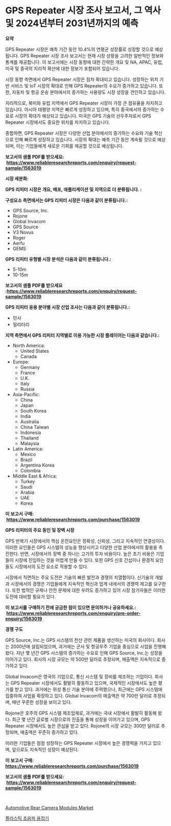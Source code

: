 <p><h1>GPS Repeater 시장 조사 보고서, 그 역사 및 2024년부터 2031년까지의 예측</h1></p><p><strong>요약</strong></p>
<p><p>GPS Repeater 시장은 예측 기간 동안 10.4%의 연평균 성장률로 성장할 것으로 예상됩니다. GPS Repeater 시장 조사 보고서는 현재 시장 상황을 고려한 일반적인 정보와 통계를 제공합니다. 이 보고서에는 시장 동향에 대한 간략한 개요 및 NA, APAC, 유럽, 미국 및 중국의 지리적 확산에 대한 정보가 포함되어 있습니다.</p><p>시장 동향 측면에서 GPS Repeater 시장은 점차 확대되고 있습니다. 성장하는 위치 기반 서비스 및 IoT 시장의 확대로 인해 GPS Repeater의 수요가 증가하고 있습니다. 또한, 자동차 및 항공 운송 분야에서의 증가하는 사용량도 시장 성장을 견인하고 있습니다.</p><p>지리적으로, 북미와 유럽 지역에서 GPS Repeater 시장이 가장 큰 점유율을 차지하고 있습니다. 아시아 태평양 지역은 빠르게 성장하고 있으며, 특히 중국에서의 증가하는 수요로 시장의 확대가 예상되고 있습니다. 미국은 GPS 기술의 선두주자로서 GPS Repeater 시장에서도 중요한 위치를 차지하고 있습니다.</p><p>종합하면, GPS Repeater 시장은 다양한 산업 분야에서의 증가하는 수요와 기술 혁신으로 인해 빠르게 성장하고 있습니다. 시장의 확대는 예측 기간 동안 계속될 것으로 예상되며, 이는 기업들에게 새로운 기회를 제공할 것으로 예상됩니다.</p></p>
<p><strong>보고서의 샘플 PDF를 받으세요: &nbsp;<a href="https://www.reliableresearchreports.com/enquiry/request-sample/1563019">https://www.reliableresearchreports.com/enquiry/request-sample/1563019</a></strong></p>
<p><strong>시장 세분화:</strong></p>
<p><strong> GPS 리피터 시장은 개요, 배포, 애플리케이션 및 지역으로 더 분류됩니다. :</strong></p>
<p><strong>구성요소 측면에서는 GPS 리피터 시장은 다음과 같이 분류됩니다.:</strong></p>
<p><ul><li>GPS Source, Inc.</li><li>Rojone</li><li>Global Invacom</li><li>GPS Source</li><li>V3 Novus</li><li>Roger</li><li>Aerfu</li><li>GEMS</li></ul></p>
<p><strong> GPS 리피터 유형별 시장 분석은 다음과 같이 분류됩니다.:</strong></p>
<p><ul><li>5-10m</li><li>10-15m</li></ul></p>
<p><strong>보고서의 샘플 PDF를 받으세요 :<a href="https://www.reliableresearchreports.com/enquiry/request-sample/1563019">https://www.reliableresearchreports.com/enquiry/request-sample/1563019</a></strong></p>
<p><strong> GPS 리피터 응용 분야별 시장 산업 조사는 다음과 같이 분류됩니다.:</strong></p>
<p><ul><li>민사</li><li>밀리터리</li></ul></p>
<p><strong>지역 측면에서 GPS 리피터 지역별로 이용 가능한 시장 플레이어는 다음과 같습니다.:</strong></p>
<p><ul>
    <li>
        North America:
        <ul>
            <li>United States</li>
            <li>Canada</li>
        </ul>
    </li>
    <li>
        Europe:
        <ul>
            <li>Germany</li>
            <li>France</li>
            <li>U.K.</li>
            <li>Italy</li>
            <li>Russia</li>
        </ul>
    </li>
    <li>
        Asia-Pacific:
        <ul>
            <li>China</li>
            <li>Japan</li>
            <li>South Korea</li>
            <li>India</li>
            <li>Australia</li>
            <li>China Taiwan</li>
            <li>Indonesia</li>
            <li>Thailand</li>
            <li>Malaysia</li>
        </ul>
    </li>
    <li>
        Latin America:
        <ul>
            <li>Mexico</li>
            <li>Brazil</li>
            <li>Argentina Korea</li>
            <li>Colombia</li>
        </ul>
    </li>
    <li>
        Middle East & Africa:
        <ul>
            <li>Turkey</li>
            <li>Saudi</li>
            <li>Arabia</li>
            <li>UAE</li>
            <li>Korea</li>
        </ul>
    </li>
    </ul></p>
<p><strong>이 보고서 구매: &nbsp;<a href="https://www.reliableresearchreports.com/purchase/1563019">https://www.reliableresearchreports.com/purchase/1563019</a></strong></p>
<p><strong>GPS 리피터의 주요 동인 및 장벽 시장</strong></p>
<p><p>GPS 반복기 시장에서의 핵심 운전요인은 정확성, 신뢰성, 그리고 지속적인 연결성이다. 이러한 요인들은 GPS 시스템의 성능을 향상시키고 다양한 산업 분야에서의 활용을 촉진한다. 반면, 시장에서의 장벽 중 하나는 고가의 투자 비용이다. 높은 초기 비용은 기업들이 시장에 진입하는 것을 어렵게 만들 수 있다. 또한 GPS 신호 간섭이나 환경적 요인들도 시장에서의 도전 요소로 작용할 수 있다.</p><p>시장에서 직면하는 주요 도전은 기술의 빠른 발전과 경쟁의 치열함이다. 신기술의 개발과 시장에서의 경쟁은 기업들에게 지속적인 혁신과 업계 내에서의 경쟁력 제고를 요구한다. 또한 법적인 규제나 안전 문제에 대한 우려도 증가하고 있어 시장 참가자들은 이러한 도전에 대비할 필요가 있다.</p></p>
<p><strong>이 보고서를 구매하기 전에 궁금한 점이 있으면 문의하거나 공유하세요.: &nbsp;<a href="https://www.reliableresearchreports.com/enquiry/pre-order-enquiry/1563019">https://www.reliableresearchreports.com/enquiry/pre-order-enquiry/1563019</a></strong></p>
<p><strong>경쟁 구도</strong></p>
<p><p>GPS Source, Inc.는 GPS 시스템의 전산 관련 제품을 생산하는 미국의 회사이다. 회사는 2000년에 설립되었으며, 과거에는 군사 및 항공우주 기업을 중심으로 사업을 진행해 왔다. 지난 몇 년간 GPS 시스템의 증가하는 수요로 인해 GPS Source, Inc.는 성장을 이어가고 있다. 회사의 시장 규모는 약 500만 달러로 추정되며, 매출액은 지속적으로 증가하고 있다.</p><p>Global Invacom은 영국의 기업으로, 통신 시스템 및 장비를 제조하는 기업이다. 회사는 GPS Repeater 시장에서도 활발히 활동하고 있으며, 국제적인 시장에서도 높은 평가를 받고 있다. 과거에는 위성 통신 기술 분야에 주력했으나, 최근에는 GPS 시스템에 집중하여 사업을 확장하고 있다. Global Invacom의 매출액은 약 700만 달러로 추정되며, 매년 꾸준한 성장을 보이고 있다.</p><p>Rojone은 호주의 GPS 시스템 제조업체로, 과거에는 국내 시장에서 활발히 활동해 왔다. 최근 몇 년간 글로벌 시장으로의 진출을 통해 성장을 이어가고 있으며, GPS Repeater 시장에서도 높은 관심을 받고 있다. Rojone의 시장 규모는 300만 달러로 추정되며, 매출액은 꾸준히 증가하고 있다.</p><p>이러한 기업들은 점점 성장하는 GPS Repeater 시장에서 높은 경쟁력을 가지고 있으며, 앞으로도 지속적인 성장이 예상된다.</p></p>
<p><strong>이 보고서 구매: &nbsp; <a href="https://www.reliableresearchreports.com/purchase/1563019">https://www.reliableresearchreports.com/purchase/1563019</a></strong></p>
<p><strong>보고서의 샘플 PDF를 받으세요: &nbsp;<a href="https://www.reliableresearchreports.com/enquiry/request-sample/1563019">https://www.reliableresearchreports.com/enquiry/request-sample/1563019</a></strong><strong></strong></p>
<p>&nbsp;</p>
<p><p><a href="https://artistic-helicopter-ca9.notion.site/Automotive-Rear-Camera-Modules-Market-Size-Growth-and-Forecast-from-2024-2031-af18a91b1cc74379ad57c3f8de5c29e3">Automotive Rear Camera Modules Market</a></p><p><a href="https://github.com/CorEmtymerich56566/Market-Research-Report-List-1/blob/main/37536745102.md">플라스틱 초음파 용접기</a></p></p>